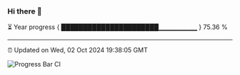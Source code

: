 ### Hi there 👋

⏳ Year progress { ██████████████████████▁▁▁▁▁▁▁▁ } 75.36 %

---

⏰ Updated on Wed, 02 Oct 2024 19:38:05 GMT

![Progress Bar CI](https://github.com/IshwaranRudhara/GIT-ACTION/workflows/Progress%20Bar%20CI/badge.svg)
